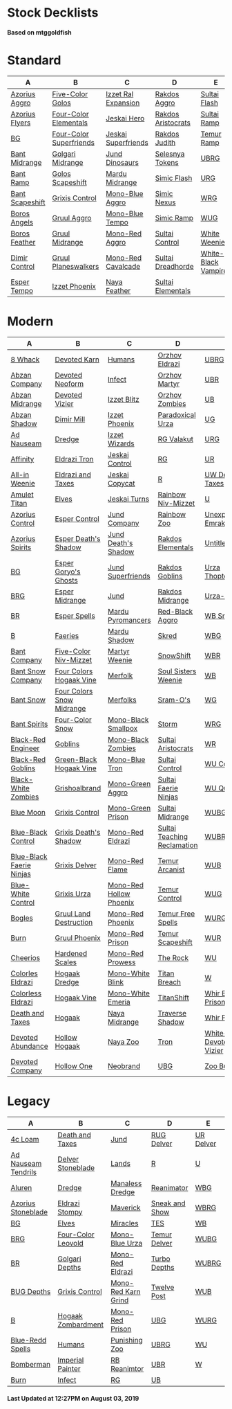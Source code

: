 # Stock Decklists
#### Based on mtggoldfish


# Standard

|                                A                                 |                                        B                                         |                                    C                                     |                                   D                                    |                                     E                                      |
|------------------------------------------------------------------|----------------------------------------------------------------------------------|--------------------------------------------------------------------------|------------------------------------------------------------------------|----------------------------------------------------------------------------|
|[Azorius Aggro](./mtggoldfish/Standard/decks/Azorius_Aggro.md)    |[Five-Color Golos](./mtggoldfish/Standard/decks/Five-Color_Golos.md)              |[Izzet Ral Expansion](./mtggoldfish/Standard/decks/Izzet_Ral_Expansion.md)|[Rakdos Aggro](./mtggoldfish/Standard/decks/Rakdos_Aggro.md)            |[Sultai Flash](./mtggoldfish/Standard/decks/Sultai_Flash.md)                |
|[Azorius Flyers](./mtggoldfish/Standard/decks/Azorius_Flyers.md)  |[Four-Color Elementals](./mtggoldfish/Standard/decks/Four-Color_Elementals.md)    |[Jeskai Hero](./mtggoldfish/Standard/decks/Jeskai_Hero.md)                |[Rakdos Aristocrats](./mtggoldfish/Standard/decks/Rakdos_Aristocrats.md)|[Sultai Ramp](./mtggoldfish/Standard/decks/Sultai_Ramp.md)                  |
|[BG](./mtggoldfish/Standard/decks/BG.md)                          |[Four-Color Superfriends](./mtggoldfish/Standard/decks/Four-Color_Superfriends.md)|[Jeskai Superfriends](./mtggoldfish/Standard/decks/Jeskai_Superfriends.md)|[Rakdos Judith](./mtggoldfish/Standard/decks/Rakdos_Judith.md)          |[Temur Ramp](./mtggoldfish/Standard/decks/Temur_Ramp.md)                    |
|[Bant Midrange](./mtggoldfish/Standard/decks/Bant_Midrange.md)    |[Golgari Midrange](./mtggoldfish/Standard/decks/Golgari_Midrange.md)              |[Jund Dinosaurs](./mtggoldfish/Standard/decks/Jund_Dinosaurs.md)          |[Selesnya Tokens](./mtggoldfish/Standard/decks/Selesnya_Tokens.md)      |[UBRG](./mtggoldfish/Standard/decks/UBRG.md)                                |
|[Bant Ramp](./mtggoldfish/Standard/decks/Bant_Ramp.md)            |[Golos Scapeshift](./mtggoldfish/Standard/decks/Golos_Scapeshift.md)              |[Mardu Midrange](./mtggoldfish/Standard/decks/Mardu_Midrange.md)          |[Simic Flash](./mtggoldfish/Standard/decks/Simic_Flash.md)              |[URG](./mtggoldfish/Standard/decks/URG.md)                                  |
|[Bant Scapeshift](./mtggoldfish/Standard/decks/Bant_Scapeshift.md)|[Grixis Control](./mtggoldfish/Standard/decks/Grixis_Control.md)                  |[Mono-Blue Aggro](./mtggoldfish/Standard/decks/Mono-Blue_Aggro.md)        |[Simic Nexus](./mtggoldfish/Standard/decks/Simic_Nexus.md)              |[WRG](./mtggoldfish/Standard/decks/WRG.md)                                  |
|[Boros Angels](./mtggoldfish/Standard/decks/Boros_Angels.md)      |[Gruul Aggro](./mtggoldfish/Standard/decks/Gruul_Aggro.md)                        |[Mono-Blue Tempo](./mtggoldfish/Standard/decks/Mono-Blue_Tempo.md)        |[Simic Ramp](./mtggoldfish/Standard/decks/Simic_Ramp.md)                |[WUG](./mtggoldfish/Standard/decks/WUG.md)                                  |
|[Boros Feather](./mtggoldfish/Standard/decks/Boros_Feather.md)    |[Gruul Midrange](./mtggoldfish/Standard/decks/Gruul_Midrange.md)                  |[Mono-Red Aggro](./mtggoldfish/Standard/decks/Mono-Red_Aggro.md)          |[Sultai Control](./mtggoldfish/Standard/decks/Sultai_Control.md)        |[White Weenie](./mtggoldfish/Standard/decks/White_Weenie.md)                |
|[Dimir Control](./mtggoldfish/Standard/decks/Dimir_Control.md)    |[Gruul Planeswalkers](./mtggoldfish/Standard/decks/Gruul_Planeswalkers.md)        |[Mono-Red Cavalcade](./mtggoldfish/Standard/decks/Mono-Red_Cavalcade.md)  |[Sultai Dreadhorde](./mtggoldfish/Standard/decks/Sultai_Dreadhorde.md)  |[White-Black Vampires](./mtggoldfish/Standard/decks/White-Black_Vampires.md)|
|[Esper Tempo](./mtggoldfish/Standard/decks/Esper_Tempo.md)        |[Izzet Phoenix](./mtggoldfish/Standard/decks/Izzet_Phoenix.md)                    |[Naya Feather](./mtggoldfish/Standard/decks/Naya_Feather.md)              |[Sultai Elementals](./mtggoldfish/Standard/decks/Sultai_Elementals.md)  |                                                                            |


# Modern

|                                        A                                         |                                         B                                          |                                       C                                        |                                           D                                            |                                          E                                           |
|----------------------------------------------------------------------------------|------------------------------------------------------------------------------------|--------------------------------------------------------------------------------|----------------------------------------------------------------------------------------|--------------------------------------------------------------------------------------|
|[8 Whack](./mtggoldfish/Modern/decks/8_Whack.md)                                  |[Devoted Karn](./mtggoldfish/Modern/decks/Devoted_Karn.md)                          |[Humans](./mtggoldfish/Modern/decks/Humans.md)                                  |[Orzhov Eldrazi](./mtggoldfish/Modern/decks/Orzhov_Eldrazi.md)                          |[UBRG](./mtggoldfish/Modern/decks/UBRG.md)                                            |
|[Abzan Company](./mtggoldfish/Modern/decks/Abzan_Company.md)                      |[Devoted Neoform](./mtggoldfish/Modern/decks/Devoted_Neoform.md)                    |[Infect](./mtggoldfish/Modern/decks/Infect.md)                                  |[Orzhov Martyr](./mtggoldfish/Modern/decks/Orzhov_Martyr.md)                            |[UBR](./mtggoldfish/Modern/decks/UBR.md)                                              |
|[Abzan Midrange](./mtggoldfish/Modern/decks/Abzan_Midrange.md)                    |[Devoted Vizier](./mtggoldfish/Modern/decks/Devoted_Vizier.md)                      |[Izzet Blitz](./mtggoldfish/Modern/decks/Izzet_Blitz.md)                        |[Orzhov Zombies](./mtggoldfish/Modern/decks/Orzhov_Zombies.md)                          |[UB](./mtggoldfish/Modern/decks/UB.md)                                                |
|[Abzan Shadow](./mtggoldfish/Modern/decks/Abzan_Shadow.md)                        |[Dimir Mill](./mtggoldfish/Modern/decks/Dimir_Mill.md)                              |[Izzet Phoenix](./mtggoldfish/Modern/decks/Izzet_Phoenix.md)                    |[Paradoxical Urza](./mtggoldfish/Modern/decks/Paradoxical_Urza.md)                      |[UG](./mtggoldfish/Modern/decks/UG.md)                                                |
|[Ad Nauseam](./mtggoldfish/Modern/decks/Ad_Nauseam.md)                            |[Dredge](./mtggoldfish/Modern/decks/Dredge.md)                                      |[Izzet Wizards](./mtggoldfish/Modern/decks/Izzet_Wizards.md)                    |[RG Valakut](./mtggoldfish/Modern/decks/RG_Valakut.md)                                  |[URG](./mtggoldfish/Modern/decks/URG.md)                                              |
|[Affinity](./mtggoldfish/Modern/decks/Affinity.md)                                |[Eldrazi Tron](./mtggoldfish/Modern/decks/Eldrazi_Tron.md)                          |[Jeskai Control](./mtggoldfish/Modern/decks/Jeskai_Control.md)                  |[RG](./mtggoldfish/Modern/decks/RG.md)                                                  |[UR](./mtggoldfish/Modern/decks/UR.md)                                                |
|[All-in Weenie](./mtggoldfish/Modern/decks/All-in_Weenie.md)                      |[Eldrazi and Taxes](./mtggoldfish/Modern/decks/Eldrazi_and_Taxes.md)                |[Jeskai Copycat](./mtggoldfish/Modern/decks/Jeskai_Copycat.md)                  |[R](./mtggoldfish/Modern/decks/R.md)                                                    |[UW Death & Taxes](./mtggoldfish/Modern/decks/UW_Death_&_Taxes.md)                    |
|[Amulet Titan](./mtggoldfish/Modern/decks/Amulet_Titan.md)                        |[Elves](./mtggoldfish/Modern/decks/Elves.md)                                        |[Jeskai Turns](./mtggoldfish/Modern/decks/Jeskai_Turns.md)                      |[Rainbow Niv-Mizzet](./mtggoldfish/Modern/decks/Rainbow_Niv-Mizzet.md)                  |[U](./mtggoldfish/Modern/decks/U.md)                                                  |
|[Azorius Control](./mtggoldfish/Modern/decks/Azorius_Control.md)                  |[Esper Control](./mtggoldfish/Modern/decks/Esper_Control.md)                        |[Jund Company](./mtggoldfish/Modern/decks/Jund_Company.md)                      |[Rainbow Zoo](./mtggoldfish/Modern/decks/Rainbow_Zoo.md)                                |[Unexpected Emrakul](./mtggoldfish/Modern/decks/Unexpected_Emrakul.md)                |
|[Azorius Spirits](./mtggoldfish/Modern/decks/Azorius_Spirits.md)                  |[Esper Death's Shadow](./mtggoldfish/Modern/decks/Esper_Death's_Shadow.md)          |[Jund Death's Shadow](./mtggoldfish/Modern/decks/Jund_Death's_Shadow.md)        |[Rakdos Elementals](./mtggoldfish/Modern/decks/Rakdos_Elementals.md)                    |[Untitled](./mtggoldfish/Modern/decks/Untitled.md)                                    |
|[BG](./mtggoldfish/Modern/decks/BG.md)                                            |[Esper Goryo's Ghosts](./mtggoldfish/Modern/decks/Esper_Goryo's_Ghosts.md)          |[Jund Superfriends](./mtggoldfish/Modern/decks/Jund_Superfriends.md)            |[Rakdos Goblins](./mtggoldfish/Modern/decks/Rakdos_Goblins.md)                          |[Urza ThopterSword](./mtggoldfish/Modern/decks/Urza_ThopterSword.md)                  |
|[BRG](./mtggoldfish/Modern/decks/BRG.md)                                          |[Esper Midrange](./mtggoldfish/Modern/decks/Esper_Midrange.md)                      |[Jund](./mtggoldfish/Modern/decks/Jund.md)                                      |[Rakdos Midrange](./mtggoldfish/Modern/decks/Rakdos_Midrange.md)                        |[Urza-O's](./mtggoldfish/Modern/decks/Urza-O's.md)                                    |
|[BR](./mtggoldfish/Modern/decks/BR.md)                                            |[Esper Spells](./mtggoldfish/Modern/decks/Esper_Spells.md)                          |[Mardu Pyromancers](./mtggoldfish/Modern/decks/Mardu_Pyromancers.md)            |[Red-Black Aggro](./mtggoldfish/Modern/decks/Red-Black_Aggro.md)                        |[WB Smallpox](./mtggoldfish/Modern/decks/WB_Smallpox.md)                              |
|[B](./mtggoldfish/Modern/decks/B.md)                                              |[Faeries](./mtggoldfish/Modern/decks/Faeries.md)                                    |[Mardu Shadow](./mtggoldfish/Modern/decks/Mardu_Shadow.md)                      |[Skred](./mtggoldfish/Modern/decks/Skred.md)                                            |[WBG](./mtggoldfish/Modern/decks/WBG.md)                                              |
|[Bant Company](./mtggoldfish/Modern/decks/Bant_Company.md)                        |[Five-Color Niv-Mizzet](./mtggoldfish/Modern/decks/Five-Color_Niv-Mizzet.md)        |[Martyr Weenie](./mtggoldfish/Modern/decks/Martyr_Weenie.md)                    |[SnowShift](./mtggoldfish/Modern/decks/SnowShift.md)                                    |[WBR](./mtggoldfish/Modern/decks/WBR.md)                                              |
|[Bant Snow Company](./mtggoldfish/Modern/decks/Bant_Snow_Company.md)              |[Four Colors Hogaak Vine](./mtggoldfish/Modern/decks/Four_Colors_Hogaak_Vine.md)    |[Merfolk](./mtggoldfish/Modern/decks/Merfolk.md)                                |[Soul Sisters Weenie](./mtggoldfish/Modern/decks/Soul_Sisters_Weenie.md)                |[WB](./mtggoldfish/Modern/decks/WB.md)                                                |
|[Bant Snow](./mtggoldfish/Modern/decks/Bant_Snow.md)                              |[Four Colors Snow Midrange](./mtggoldfish/Modern/decks/Four_Colors_Snow_Midrange.md)|[Merfolks](./mtggoldfish/Modern/decks/Merfolks.md)                              |[Sram-O's](./mtggoldfish/Modern/decks/Sram-O's.md)                                      |[WG](./mtggoldfish/Modern/decks/WG.md)                                                |
|[Bant Spirits](./mtggoldfish/Modern/decks/Bant_Spirits.md)                        |[Four-Color Snow](./mtggoldfish/Modern/decks/Four-Color_Snow.md)                    |[Mono-Black Smallpox](./mtggoldfish/Modern/decks/Mono-Black_Smallpox.md)        |[Storm](./mtggoldfish/Modern/decks/Storm.md)                                            |[WRG](./mtggoldfish/Modern/decks/WRG.md)                                              |
|[Black-Red Engineer](./mtggoldfish/Modern/decks/Black-Red_Engineer.md)            |[Goblins](./mtggoldfish/Modern/decks/Goblins.md)                                    |[Mono-Black Zombies](./mtggoldfish/Modern/decks/Mono-Black_Zombies.md)          |[Sultai Aristocrats](./mtggoldfish/Modern/decks/Sultai_Aristocrats.md)                  |[WR](./mtggoldfish/Modern/decks/WR.md)                                                |
|[Black-Red Goblins](./mtggoldfish/Modern/decks/Black-Red_Goblins.md)              |[Green-Black Hogaak Vine](./mtggoldfish/Modern/decks/Green-Black_Hogaak_Vine.md)    |[Mono-Blue Tron](./mtggoldfish/Modern/decks/Mono-Blue_Tron.md)                  |[Sultai Control](./mtggoldfish/Modern/decks/Sultai_Control.md)                          |[WU Control](./mtggoldfish/Modern/decks/WU_Control.md)                                |
|[Black-White Zombies](./mtggoldfish/Modern/decks/Black-White_Zombies.md)          |[Grishoalbrand](./mtggoldfish/Modern/decks/Grishoalbrand.md)                        |[Mono-Green Aggro](./mtggoldfish/Modern/decks/Mono-Green_Aggro.md)              |[Sultai Faerie Ninjas](./mtggoldfish/Modern/decks/Sultai_Faerie_Ninjas.md)              |[WU Quest](./mtggoldfish/Modern/decks/WU_Quest.md)                                    |
|[Blue Moon](./mtggoldfish/Modern/decks/Blue_Moon.md)                              |[Grixis Control](./mtggoldfish/Modern/decks/Grixis_Control.md)                      |[Mono-Green Prison](./mtggoldfish/Modern/decks/Mono-Green_Prison.md)            |[Sultai Midrange](./mtggoldfish/Modern/decks/Sultai_Midrange.md)                        |[WUBG](./mtggoldfish/Modern/decks/WUBG.md)                                            |
|[Blue-Black Control](./mtggoldfish/Modern/decks/Blue-Black_Control.md)            |[Grixis Death's Shadow](./mtggoldfish/Modern/decks/Grixis_Death's_Shadow.md)        |[Mono-Red Eldrazi](./mtggoldfish/Modern/decks/Mono-Red_Eldrazi.md)              |[Sultai Teaching Reclamation](./mtggoldfish/Modern/decks/Sultai_Teaching_Reclamation.md)|[WUBRG](./mtggoldfish/Modern/decks/WUBRG.md)                                          |
|[Blue-Black Faerie Ninjas](./mtggoldfish/Modern/decks/Blue-Black_Faerie_Ninjas.md)|[Grixis Delver](./mtggoldfish/Modern/decks/Grixis_Delver.md)                        |[Mono-Red Flame](./mtggoldfish/Modern/decks/Mono-Red_Flame.md)                  |[Temur Arcanist](./mtggoldfish/Modern/decks/Temur_Arcanist.md)                          |[WUB](./mtggoldfish/Modern/decks/WUB.md)                                              |
|[Blue-White Control](./mtggoldfish/Modern/decks/Blue-White_Control.md)            |[Grixis Urza](./mtggoldfish/Modern/decks/Grixis_Urza.md)                            |[Mono-Red Hollow Phoenix](./mtggoldfish/Modern/decks/Mono-Red_Hollow_Phoenix.md)|[Temur Control](./mtggoldfish/Modern/decks/Temur_Control.md)                            |[WUG](./mtggoldfish/Modern/decks/WUG.md)                                              |
|[Bogles](./mtggoldfish/Modern/decks/Bogles.md)                                    |[Gruul Land Destruction](./mtggoldfish/Modern/decks/Gruul_Land_Destruction.md)      |[Mono-Red Phoenix](./mtggoldfish/Modern/decks/Mono-Red_Phoenix.md)              |[Temur Free Spells](./mtggoldfish/Modern/decks/Temur_Free_Spells.md)                    |[WURG](./mtggoldfish/Modern/decks/WURG.md)                                            |
|[Burn](./mtggoldfish/Modern/decks/Burn.md)                                        |[Gruul Phoenix](./mtggoldfish/Modern/decks/Gruul_Phoenix.md)                        |[Mono-Red Prison](./mtggoldfish/Modern/decks/Mono-Red_Prison.md)                |[Temur Scapeshift](./mtggoldfish/Modern/decks/Temur_Scapeshift.md)                      |[WUR](./mtggoldfish/Modern/decks/WUR.md)                                              |
|[Cheerios](./mtggoldfish/Modern/decks/Cheerios.md)                                |[Hardened Scales](./mtggoldfish/Modern/decks/Hardened_Scales.md)                    |[Mono-Red Prowess](./mtggoldfish/Modern/decks/Mono-Red_Prowess.md)              |[The Rock](./mtggoldfish/Modern/decks/The_Rock.md)                                      |[WU](./mtggoldfish/Modern/decks/WU.md)                                                |
|[Colorles Eldrazi](./mtggoldfish/Modern/decks/Colorles_Eldrazi.md)                |[Hogaak Dredge](./mtggoldfish/Modern/decks/Hogaak_Dredge.md)                        |[Mono-White Blink](./mtggoldfish/Modern/decks/Mono-White_Blink.md)              |[Titan Breach](./mtggoldfish/Modern/decks/Titan_Breach.md)                              |[W](./mtggoldfish/Modern/decks/W.md)                                                  |
|[Colorless Eldrazi](./mtggoldfish/Modern/decks/Colorless_Eldrazi.md)              |[Hogaak Vine](./mtggoldfish/Modern/decks/Hogaak_Vine.md)                            |[Mono-White Emeria](./mtggoldfish/Modern/decks/Mono-White_Emeria.md)            |[TitanShift](./mtggoldfish/Modern/decks/TitanShift.md)                                  |[Whir Engineer Prison](./mtggoldfish/Modern/decks/Whir_Engineer_Prison.md)            |
|[Death and Taxes](./mtggoldfish/Modern/decks/Death_and_Taxes.md)                  |[Hogaak](./mtggoldfish/Modern/decks/Hogaak.md)                                      |[Naya Midrange](./mtggoldfish/Modern/decks/Naya_Midrange.md)                    |[Traverse Shadow](./mtggoldfish/Modern/decks/Traverse_Shadow.md)                        |[Whir Prison](./mtggoldfish/Modern/decks/Whir_Prison.md)                              |
|[Devoted Abundance](./mtggoldfish/Modern/decks/Devoted_Abundance.md)              |[Hollow Hogaak](./mtggoldfish/Modern/decks/Hollow_Hogaak.md)                        |[Naya Zoo](./mtggoldfish/Modern/decks/Naya_Zoo.md)                              |[Tron](./mtggoldfish/Modern/decks/Tron.md)                                              |[White-Green Devoted Vizier](./mtggoldfish/Modern/decks/White-Green_Devoted_Vizier.md)|
|[Devoted Company](./mtggoldfish/Modern/decks/Devoted_Company.md)                  |[Hollow One](./mtggoldfish/Modern/decks/Hollow_One.md)                              |[Neobrand](./mtggoldfish/Modern/decks/Neobrand.md)                              |[UBG](./mtggoldfish/Modern/decks/UBG.md)                                                |[Zoo Burn](./mtggoldfish/Modern/decks/Zoo_Burn.md)                                    |


# Legacy

|                                   A                                    |                                  B                                   |                                   C                                    |                              D                               |                         E                          |
|------------------------------------------------------------------------|----------------------------------------------------------------------|------------------------------------------------------------------------|--------------------------------------------------------------|----------------------------------------------------|
|[4c Loam](./mtggoldfish/Legacy/decks/4c_Loam.md)                        |[Death and Taxes](./mtggoldfish/Legacy/decks/Death_and_Taxes.md)      |[Jund](./mtggoldfish/Legacy/decks/Jund.md)                              |[RUG Delver](./mtggoldfish/Legacy/decks/RUG_Delver.md)        |[UR Delver](./mtggoldfish/Legacy/decks/UR_Delver.md)|
|[Ad Nauseam Tendrils](./mtggoldfish/Legacy/decks/Ad_Nauseam_Tendrils.md)|[Delver Stoneblade](./mtggoldfish/Legacy/decks/Delver_Stoneblade.md)  |[Lands](./mtggoldfish/Legacy/decks/Lands.md)                            |[R](./mtggoldfish/Legacy/decks/R.md)                          |[U](./mtggoldfish/Legacy/decks/U.md)                |
|[Aluren](./mtggoldfish/Legacy/decks/Aluren.md)                          |[Dredge](./mtggoldfish/Legacy/decks/Dredge.md)                        |[Manaless Dredge](./mtggoldfish/Legacy/decks/Manaless_Dredge.md)        |[Reanimator](./mtggoldfish/Legacy/decks/Reanimator.md)        |[WBG](./mtggoldfish/Legacy/decks/WBG.md)            |
|[Azorius Stoneblade](./mtggoldfish/Legacy/decks/Azorius_Stoneblade.md)  |[Eldrazi Stompy](./mtggoldfish/Legacy/decks/Eldrazi_Stompy.md)        |[Maverick](./mtggoldfish/Legacy/decks/Maverick.md)                      |[Sneak and Show](./mtggoldfish/Legacy/decks/Sneak_and_Show.md)|[WBRG](./mtggoldfish/Legacy/decks/WBRG.md)          |
|[BG](./mtggoldfish/Legacy/decks/BG.md)                                  |[Elves](./mtggoldfish/Legacy/decks/Elves.md)                          |[Miracles](./mtggoldfish/Legacy/decks/Miracles.md)                      |[TES](./mtggoldfish/Legacy/decks/TES.md)                      |[WB](./mtggoldfish/Legacy/decks/WB.md)              |
|[BRG](./mtggoldfish/Legacy/decks/BRG.md)                                |[Four-Color Leovold](./mtggoldfish/Legacy/decks/Four-Color_Leovold.md)|[Mono-Blue Urza](./mtggoldfish/Legacy/decks/Mono-Blue_Urza.md)          |[Temur Delver](./mtggoldfish/Legacy/decks/Temur_Delver.md)    |[WUBG](./mtggoldfish/Legacy/decks/WUBG.md)          |
|[BR](./mtggoldfish/Legacy/decks/BR.md)                                  |[Golgari Depths](./mtggoldfish/Legacy/decks/Golgari_Depths.md)        |[Mono-Red Eldrazi](./mtggoldfish/Legacy/decks/Mono-Red_Eldrazi.md)      |[Turbo Depths](./mtggoldfish/Legacy/decks/Turbo_Depths.md)    |[WUBRG](./mtggoldfish/Legacy/decks/WUBRG.md)        |
|[BUG Depths](./mtggoldfish/Legacy/decks/BUG_Depths.md)                  |[Grixis Control](./mtggoldfish/Legacy/decks/Grixis_Control.md)        |[Mono-Red Karn Grind](./mtggoldfish/Legacy/decks/Mono-Red_Karn_Grind.md)|[Twelve Post](./mtggoldfish/Legacy/decks/Twelve_Post.md)      |[WUB](./mtggoldfish/Legacy/decks/WUB.md)            |
|[B](./mtggoldfish/Legacy/decks/B.md)                                    |[Hogaak Zombardment](./mtggoldfish/Legacy/decks/Hogaak_Zombardment.md)|[Mono-Red Prison](./mtggoldfish/Legacy/decks/Mono-Red_Prison.md)        |[UBG](./mtggoldfish/Legacy/decks/UBG.md)                      |[WURG](./mtggoldfish/Legacy/decks/WURG.md)          |
|[Blue-Redd Spells](./mtggoldfish/Legacy/decks/Blue-Redd_Spells.md)      |[Humans](./mtggoldfish/Legacy/decks/Humans.md)                        |[Punishing Zoo](./mtggoldfish/Legacy/decks/Punishing_Zoo.md)            |[UBRG](./mtggoldfish/Legacy/decks/UBRG.md)                    |[WU](./mtggoldfish/Legacy/decks/WU.md)              |
|[Bomberman](./mtggoldfish/Legacy/decks/Bomberman.md)                    |[Imperial Painter](./mtggoldfish/Legacy/decks/Imperial_Painter.md)    |[RB Reanimtor](./mtggoldfish/Legacy/decks/RB_Reanimtor.md)              |[UBR](./mtggoldfish/Legacy/decks/UBR.md)                      |[W](./mtggoldfish/Legacy/decks/W.md)                |
|[Burn](./mtggoldfish/Legacy/decks/Burn.md)                              |[Infect](./mtggoldfish/Legacy/decks/Infect.md)                        |[RG](./mtggoldfish/Legacy/decks/RG.md)                                  |[UB](./mtggoldfish/Legacy/decks/UB.md)                        |                                                    |



#### Last Updated at 12:27PM on August 03, 2019